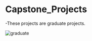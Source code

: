 # Capstone_Projects

-These projects are graduate projects.

![graduate](https://www.google.com/url?sa=i&url=http%3A%2F%2Fwww.projeniyapalim.com%2Fmezuniyet-projesi-yapilir.html&psig=AOvVaw04TBYqUWPJsCmb_9gMfk7W&ust=1617566401385000&source=images&cd=vfe&ved=0CAIQjRxqFwoTCNCpz8ju4u8CFQAAAAAdAAAAABAD)
